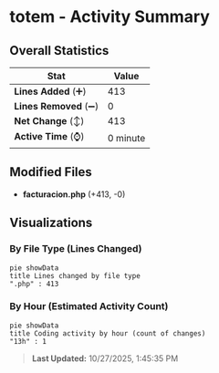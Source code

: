 # totem - Activity Summary 

## Overall Statistics

| Stat                   | Value                                                             |
| ---------------------- | ----------------------------------------------------------------- |
| **Lines Added** (➕)   | 413                                          |
| **Lines Removed** (➖) | 0                                        |
| **Net Change** (↕)    | 413                |
| **Active Time** (⌚)   | 0 minute |


## Modified Files
- **facturacion.php** (+413, -0)

## Visualizations

### By File Type (Lines Changed)

```mermaid
pie showData
title Lines changed by file type
".php" : 413
```

### By Hour (Estimated Activity Count)

```mermaid
pie showData
title Coding activity by hour (count of changes)
"13h" : 1
```


> **Last Updated:** 10/27/2025, 1:45:35 PM